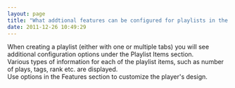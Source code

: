 ```yaml
---
layout: page
title: "What addtional features can be configured for playlists in the KMC?"
date: 2011-12-26 10:49:29
---
```


When creating a playlist (either with one or multiple tabs) you will see additional configuration options under the Playlist Items section.   
Various types of information for each of the playlist items, such as number of plays, tags, rank etc. are displayed.  
Use options in the Features section to customize the player's design.